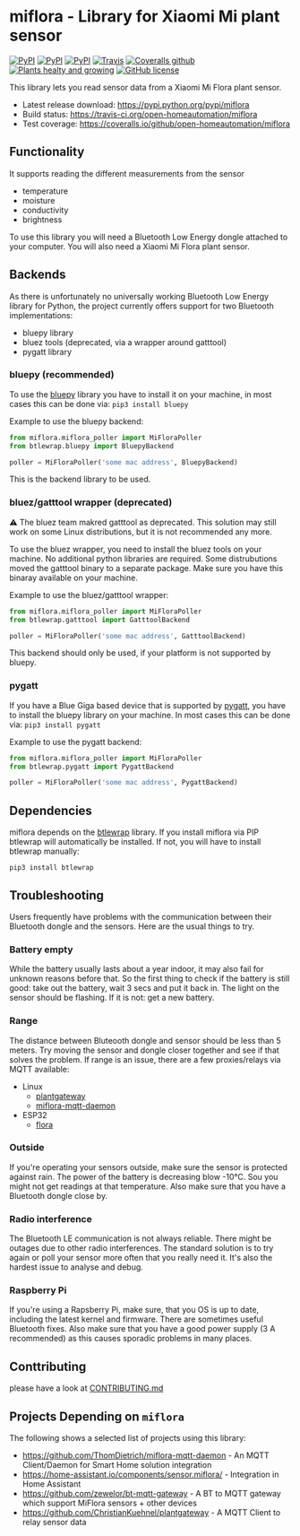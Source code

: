 # miflora - Library for Xiaomi Mi plant sensor

[![PyPI](https://img.shields.io/pypi/v/miflora.svg)](https://pypi.python.org/pypi/miflora)
[![PyPI](https://img.shields.io/pypi/status/miflora.svg)](https://pypi.python.org/pypi/miflora)
[![PyPI](https://img.shields.io/pypi/format/miflora.svg)](https://pypi.python.org/pypi/miflora)
[![Travis](https://img.shields.io/travis/open-homeautomation/miflora.svg)](https://travis-ci.org/open-homeautomation/miflora)
[![Coveralls github](https://img.shields.io/coveralls/github/open-homeautomation/miflora.svg)](https://coveralls.io/github/open-homeautomation/miflora)
[![Plants healty and growing](https://img.shields.io/badge/plants-healthy%20and%20growing-green.svg)](https://github.com/open-homeautomation/miflora)
[![GitHub license](https://img.shields.io/github/license/open-homeautomation/miflora.svg)](https://github.com/open-homeautomation/miflora/blob/master/LICENSE)

This library lets you read sensor data from a Xiaomi Mi Flora plant sensor.

* Latest release download: https://pypi.python.org/pypi/miflora
* Build status: https://travis-ci.org/open-homeautomation/miflora
* Test coverage: https://coveralls.io/github/open-homeautomation/miflora

## Functionality 
It supports reading the different measurements from the sensor
- temperature
- moisture
- conductivity
- brightness

To use this library you will need a Bluetooth Low Energy dongle attached to your computer. You will also need a
Xiaomi Mi Flora plant sensor. 

## Backends
As there is unfortunately no universally working Bluetooth Low Energy library for Python, the project currently 
offers support for two Bluetooth implementations:

* bluepy library
* bluez tools (deprecated, via a wrapper around gatttool)
* pygatt library


### bluepy (recommended)
To use the [bluepy](https://github.com/IanHarvey/bluepy) library you have to install it on your machine, in most cases this can be done via: 
```pip3 install bluepy``` 

Example to use the bluepy backend:
```python
from miflora.miflora_poller import MiFloraPoller
from btlewrap.bluepy import BluepyBackend

poller = MiFloraPoller('some mac address', BluepyBackend)
```
This is the backend library to be used.

### bluez/gatttool wrapper (deprecated)
:warning: The bluez team makred gatttool as deprecated. This solution may still work on some Linux distributions, but it is not recommended any more.

To use the bluez wrapper, you need to install the bluez tools on your machine. No additional python 
libraries are required. Some distrubutions moved the gatttool binary to a separate package. Make sure you have this 
binaray available on your machine.

Example to use the bluez/gatttool wrapper:
```python
from miflora.miflora_poller import MiFloraPoller
from btlewrap.gatttool import GatttoolBackend

poller = MiFloraPoller('some mac address', GatttoolBackend)
```

This backend should only be used, if your platform is not supported by bluepy. 

### pygatt
If you have a Blue Giga based device that is supported by [pygatt](https://github.com/peplin/pygatt), you have to
install the bluepy library on your machine. In most cases this can be done via: 
```pip3 install pygatt``` 

Example to use the pygatt backend:
```python
from miflora.miflora_poller import MiFloraPoller
from btlewrap.pygatt import PygattBackend

poller = MiFloraPoller('some mac address', PygattBackend)
```
## Dependencies
miflora depends on the [btlewrap](https://github.com/ChristianKuehnel/btlewrap) library. If you install miflora via PIP btlewrap will automatically be installed. If not, you will have to install btlewrap manually:

```pip3 install btlewrap``` 

## Troubleshooting

Users frequently have problems with the communication between their Bluetooth dongle and the sensors. Here are the usual things to try.

### Battery empty
While the battery usually lasts about a year indoor, it may also fail for unknown reasons before that. So the first thing to check if the battery is still good: take out the battery, wait 3 secs and put it back in. The light on the sensor should be flashing. If it is not: get a new battery.

### Range
The distance between Bluteooth dongle and sensor should be less than 5 meters. Try moving the sensor and dongle closer together and see if that solves the problem. If range is an issue, there are a few proxies/relays via MQTT available:
* Linux
  * [plantgateway](https://github.com/ChristianKuehnel/plantgateway)
  * [miflora-mqtt-daemon](https://github.com/ThomDietrich/miflora-mqtt-daemon) 
* ESP32
  * [flora ](https://github.com/sidddy/flora)

### Outside
If you're operating your sensors outside, make sure the sensor is protected against rain. The power of the battery is decreasing blow -10°C. Sou you might not get readings at that temperature. Also make sure that you have a Bluetooth dongle close by.

### Radio interference 
The Bluetooth LE communication is not always reliable. There might be outages due to other radio interferences. The standard solution is to try again or poll your sensor more often that you really need it. It's also the hardest issue to analyse and debug.

### Raspberry Pi
If you're using a Rapsberry Pi, make sure, that you OS is up to date, including the latest kernel and firmware. There are sometimes useful Bluetooth fixes. Also make sure that you have a good power supply (3 A recommended) as this causes sporadic problems in many places.

## Conttributing
please have a look at [CONTRIBUTING.md](CONTRIBUTING.md)

## Projects Depending on `miflora`

The following shows a selected list of projects using this library:

* https://github.com/ThomDietrich/miflora-mqtt-daemon - An MQTT Client/Daemon for Smart Home solution integration
* https://home-assistant.io/components/sensor.miflora/ - Integration in Home Assistant
* https://github.com/zewelor/bt-mqtt-gateway - A BT to MQTT gateway which support MiFlora sensors + other devices
* https://github.com/ChristianKuehnel/plantgateway - A MQTT Client to relay sensor data

